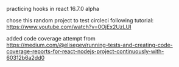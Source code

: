 practicing hooks in react 16.7.0 alpha 

chose this random project to test circleci following tutorial: https://www.youtube.com/watch?v=0OjEx2UzLUI

added code coverage attempt from https://medium.com/@elisegev/running-tests-and-creating-code-coverage-reports-for-react-nodejs-project-continuously-with-60312b6a2dd0